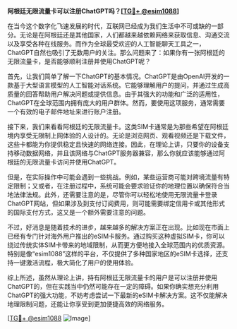 **阿根廷无限流量卡可以注册ChatGPT吗？[[TG💪+ @esim1088](https://t.me/s/esim1088)]**

在当今这个数字化飞速发展的时代，互联网已经成为我们生活中不可或缺的一部分。无论是在阿根廷还是其他国家，人们都越来越依赖网络来获取信息、沟通交流以及享受各种在线服务。而作为全球最受欢迎的人工智能聊天工具之一，ChatGPT自然也吸引了无数用户的关注。那么问题来了：如果你有一张阿根廷的无限流量卡，是否能够顺利注册并使用ChatGPT呢？

首先，让我们简单了解一下ChatGPT的基本情况。ChatGPT是由OpenAI开发的一款基于大型语言模型的人工智能对话系统。它能够理解用户的提问，并通过生成高质量的回答帮助用户解决问题或提供信息。由于其强大的功能和广泛的适用性，ChatGPT在全球范围内拥有庞大的用户群体。然而，要使用这项服务，通常需要一个有效的电子邮件地址来进行账户注册。

接下来，我们来看看阿根廷的无限流量卡。这类SIM卡通常是为那些希望在阿根廷境内享受无限制上网体验的人设计的。无论是浏览网页、观看视频还是下载文件，这些卡都能为你提供稳定且快速的网络连接。因此，在理论上讲，只要你的设备支持移动数据网络，并且该网络与ChatGPT服务器兼容，那么你就应该能够通过阿根廷的无限流量卡访问并使用ChatGPT。

但是，在实际操作中可能会遇到一些挑战。例如，某些运营商可能对跨境流量有特定限制；又或者，在注册过程中，系统可能会要求验证你的地理位置以确保符合当地法律法规。此外，还需要注意的是，尽管你可以轻松地使用无限流量卡登录ChatGPT网站，但如果涉及到支付订阅费用，则可能需要绑定信用卡或其他形式的国际支付方式，这又是一个额外需要注意的问题。

不过，好消息是随着技术的进步，越来越多的解决方案正在出现。比如现在市面上已经有专门针对海外用户推出的eSIM卡服务。通过购买这种虚拟SIM卡，你可以绕过传统实体SIM卡带来的地域限制，从而更方便地接入全球范围内的优质资源。特别是像“esim1088”这样的平台，不仅提供了多种国家地区的eSIM卡选择，还支持一键激活流程，极大简化了用户的使用体验。

综上所述，虽然从理论上讲，持有阿根廷无限流量卡的用户是可以注册并使用ChatGPT的，但在实践当中仍然可能存在一定的障碍。如果你确实想充分利用ChatGPT的强大功能，不妨考虑尝试一下最新的eSIM卡解决方案。这不仅能解决地理限制问题，还能让你享受到更加便捷高效的网络服务。

[[TG💪+ @esim1088](https://t.me/s/esim1088) ![Image](https://i.postimg.cc/4NQfJmqS/Snipaste-2025-05-13-00-14-12.png)]